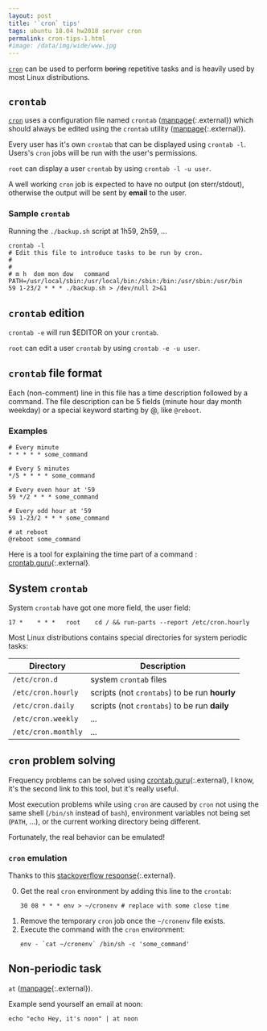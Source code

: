 ```yaml
---
layout: post
title: '`cron` tips'
tags: ubuntu 18.04 hw2018 server cron
permalink: cron-tips-1.html
#image: /data/img/wide/www.jpg
---
```


[`cron`](/tag/cron.html) can be used to perform ~~boring~~ repetitive tasks and
is heavily used by most Linux distributions.

## `crontab`
[`cron`](/tag/cron.html) uses a configuration file named `crontab` ([manpage](http://man7.org/linux/man-pages/man5/crontab.5.html){:.external})
which should always be edited using the `crontab` utility ([manpage](http://man7.org/linux/man-pages/man1/crontab.1.html){:.external}).

Every user has it's own `crontab` that can be displayed using `crontab -l`.
Users's `cron` jobs will be run with the user's permissions.

`root` can display a user `crontab` by using `crontab -l -u user`.

A well working `cron` job is expected to have no output (on sterr/stdout),
otherwise the output will be sent by **email** to the user.

### Sample `crontab`
Running the `./backup.sh` script at 1h59, 2h59, ...
```console
crontab -l
# Edit this file to introduce tasks to be run by cron.
#
#
# m h  dom mon dow   command
PATH=/usr/local/sbin:/usr/local/bin:/sbin:/bin:/usr/sbin:/usr/bin
59 1-23/2 * * * ./backup.sh > /dev/null 2>&1
```

## `crontab` edition
`crontab -e` will run $EDITOR on your `crontab`.

`root` can edit a user `crontab` by using `crontab -e -u user`.

## `crontab` file format
Each (non-comment) line in this file has a time description followed by a command.
The file description can be 5 fields (minute hour day month weekday) or a special
keyword starting by @, like `@reboot`.

### Examples
```configuration
# Every minute
* * * * * some_command

# Every 5 minutes
*/5 * * * * some_command

# Every even hour at '59
59 */2 * * * some_command

# Every odd hour at '59
59 1-23/2 * * * some_command

# at reboot
@reboot some_command
```

Here is a tool for explaining the time part of a command : [crontab.guru](https://crontab.guru){:.external}.

## System `crontab`
System `crontab` have got one more field, the user field:
```
17 *	* * *	root    cd / && run-parts --report /etc/cron.hourly
```

Most Linux distributions contains special directories for system periodic tasks:

| Directory | Description |
|---|---|
| `/etc/cron.d` | system `crontab` files |
| `/etc/cron.hourly` | scripts (not `crontabs`) to be run **hourly** |
| `/etc/cron.daily` | scripts (not `crontabs`) to be run **daily** |
| `/etc/cron.weekly` | ... |
| `/etc/cron.monthly` | ... |

## `cron` problem solving
Frequency problems can be solved using [crontab.guru](https://crontab.guru){:.external},
I know, it's the second link to this tool, but it's really useful.

Most execution problems while using `cron` are caused by `cron` not using the
same shell (`/bin/sh` instead of `bash`), environment variables not being set
(`PATH`, ...), or the current working directory being different.

Fortunately, the real behavior can be emulated!

### `cron` emulation
Thanks to this [stackoverflow response](https://stackoverflow.com/a/2546509/2069348){:.external}.

0. Get the real `cron` environment by adding this line to the `crontab`:
   ```
   30 08 * * * env > ~/cronenv # replace with some close time
   ```
0. Remove the temporary `cron` job once the `~/cronenv` file exists.
0. Execute the command with the `cron` environment:
   ```
   env - `cat ~/cronenv` /bin/sh -c 'some_command'
   ```

## Non-periodic task
`at` ([manpage](https://manpages.ubuntu.com/manpages/bionic/en/man1/at.1.html){:.external}).

Example send yourself an email at noon:
```
echo "echo Hey, it's noon" | at noon
```
